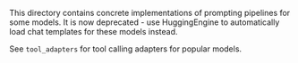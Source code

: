 This directory contains concrete implementations of prompting pipelines for some models. It is now deprecated - use
HuggingEngine to automatically load chat templates for these models instead.

See `tool_adapters` for tool calling adapters for popular models.

